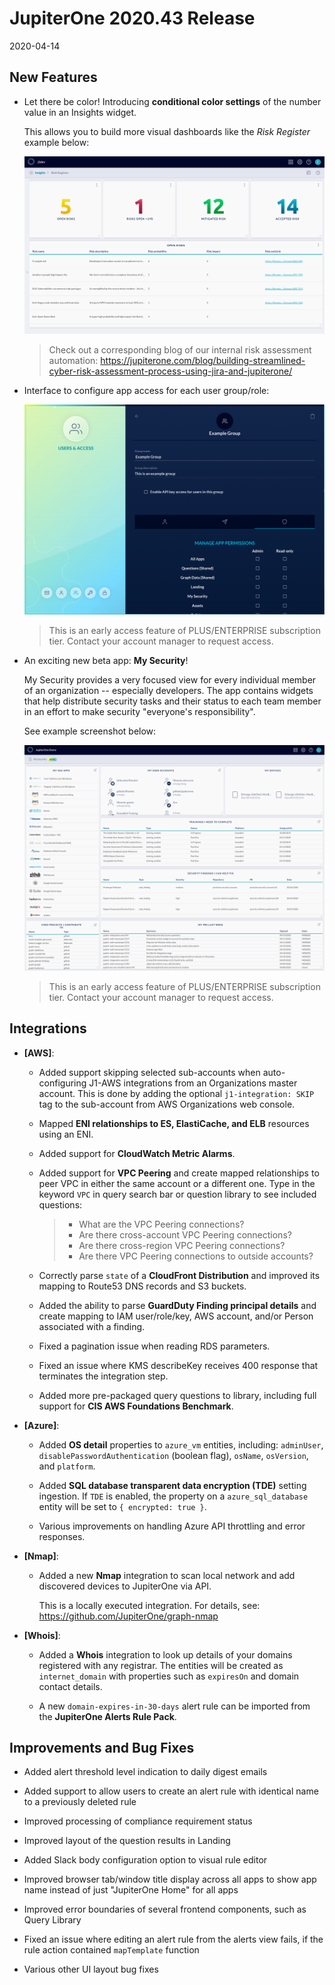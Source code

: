 # JupiterOne 2020.43 Release

2020-04-14

## New Features

- Let there be color! Introducing **conditional color settings** of the number
  value in an Insights widget.
  
  This allows you to build more visual dashboards like the _Risk Register_
  example below:

  ![insights-risk-register](../assets/dashboard-risk-register.png)

  > Check out a corresponding blog of our internal risk assessment automation:
  > <https://jupiterone.com/blog/building-streamlined-cyber-risk-assessment-process-using-jira-and-jupiterone/>

- Interface to configure app access for each user group/role:

  ![app-permissions](../assets/app-permissions.png)

  > This is an early access feature of PLUS/ENTERPRISE subscription tier.
  > Contact your account manager to request access.

- An exciting new beta app: **My Security**!

  My Security provides a very focused view for every individual member of an
  organization -- especially developers. The app contains widgets that help
  distribute security tasks and their status to each team member in an effort to
  make security "everyone's responsibility".

  See example screenshot below:

  ![my-security-beta](../assets/my-security-beta.png)

  > This is an early access feature of PLUS/ENTERPRISE subscription tier.
  > Contact your account manager to request access.

## Integrations

- **[AWS]**:

  - Added support skipping selected sub-accounts when auto-configuring J1-AWS
    integrations from an Organizations master account. This is done by adding
    the optional `j1-integration: SKIP` tag to the sub-account from AWS
    Organizations web console.

  - Mapped **ENI relationships to ES, ElastiCache, and ELB** resources using an
    ENI.

  - Added support for **CloudWatch Metric Alarms**.

  - Added support for **VPC Peering** and create mapped relationships to peer
    VPC in either the same account or a different one. Type in the keyword `VPC`
    in query search bar or question library to see included questions:

    > - What are the VPC Peering connections?
    > - Are there cross-account VPC Peering connections?
    > - Are there cross-region VPC Peering connections?
    > - Are there VPC Peering connections to outside accounts?

  - Correctly parse `state` of a **CloudFront Distribution** and improved its
    mapping to Route53 DNS records and S3 buckets.

  - Added the ability to parse **GuardDuty Finding principal details** and
    create mapping to IAM user/role/key, AWS account, and/or Person associated
    with a finding.

  - Fixed a pagination issue when reading RDS parameters.

  - Fixed an issue where KMS describeKey receives 400 response that terminates
    the integration step.

  - Added more pre-packaged query questions to library, including full support
    for **CIS AWS Foundations Benchmark**.

- **[Azure]**:

  - Added **OS detail** properties to `azure_vm` entities, including:
    `adminUser`, `disablePasswordAuthentication` (boolean flag), `osName`,
    `osVersion`, and `platform`.
  
  - Added **SQL database transparent data encryption (TDE)** setting ingestion.
    If `TDE` is enabled, the property on a `azure_sql_database` entity will be
    set to `{ encrypted: true }`.

  - Various improvements on handling Azure API throttling and error responses.

- **[Nmap]**:

  - Added a new **Nmap** integration to scan local network and add discovered
    devices to JupiterOne via API.

    This is a locally executed integration. For details, see:
    <https://github.com/JupiterOne/graph-nmap>

- **[Whois]**:

  - Added a **Whois** integration to look up details of your domains registered
    with any registrar. The entities will be created as `internet_domain` with
    properties such as `expiresOn` and domain contact details.

  - A new `domain-expires-in-30-days` alert rule can be imported from the
    **JupiterOne Alerts Rule Pack**.

## Improvements and Bug Fixes

- Added alert threshold level indication to daily digest emails

- Added support to allow users to create an alert rule with identical name to a
  previously deleted rule

- Improved processing of compliance requirement status

- Improved layout of the question results in Landing

- Added Slack body configuration option to visual rule editor

- Improved browser tab/window title display across all apps to show app name
  instead of just "JupiterOne Home" for all apps

- Improved error boundaries of several frontend components, such as Query Library

- Fixed an issue where editing an alert rule from the alerts view fails, if the
  rule action contained `mapTemplate` function

- Various other UI layout bug fixes
